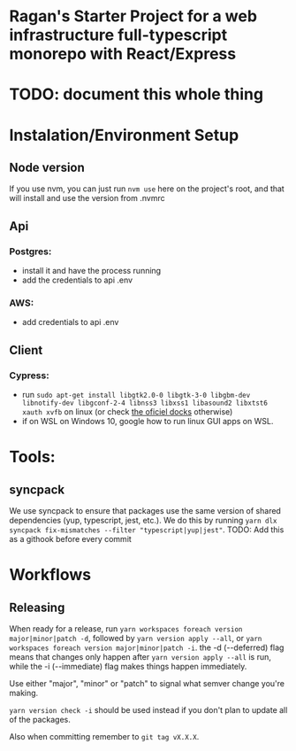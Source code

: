 # Ragan's Starter Project for a web infrastructure full-typescript monorepo with React/Express


# TODO: document this whole thing

# Instalation/Environment Setup

## Node version
If you use nvm, you can just run `nvm use` here on the project's root, and that will install and use the version from .nvmrc

## Api

### Postgres:
  - install it and have the process running
  - add the credentials to api .env

### AWS:
  - add credentials to api .env

## Client

### Cypress:
  - run `sudo apt-get install libgtk2.0-0 libgtk-3-0 libgbm-dev libnotify-dev libgconf-2-4 libnss3 libxss1 libasound2 libxtst6 xauth xvfb` on linux (or check [the oficiel docks](https://docs.cypress.io/guides/getting-started/installing-cypress) otherwise)
  - if on WSL on Windows 10, google how to run linux GUI apps on WSL.

# Tools:

## syncpack
We use syncpack to ensure that packages use the same version of shared dependencies (yup, typescript, jest, etc.). We do this by running ```yarn dlx syncpack fix-mismatches --filter "typescript|yup|jest"```. TODO: Add this as a githook before every commit


# Workflows

## Releasing
When ready for a release, run `yarn workspaces foreach version major|minor|patch -d`, followed by `yarn version apply --all`, or `yarn workspaces foreach version major|minor|patch -i`. the -d (--deferred) flag means that changes only happen after `yarn version apply --all` is run, while the -i (--immediate) flag makes things happen immediately.

Use either "major", "minor" or "patch" to signal what semver change you're making.

`yarn version check -i` should be used instead if you don't plan to update all of the packages.

Also when committing remember to `git tag vX.X.X`.
